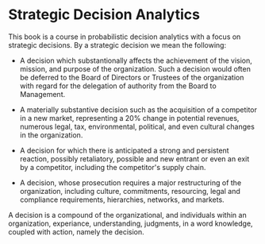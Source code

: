 # Strategic Decision Analytics

This book is a course in probabilistic decision analytics with a focus on strategic decisions. By a strategic decision we mean the following:

- A decision which substantionally affects the achievement of the vision, mission, and purpose of the organization. Such a decision would often be deferred to the Board of Directors or Trustees of the organization with regard for the delegation of authority from the Board to Management.

- A materially substantive decision such as the acquisition of a competitor in a new market, representing a 20\% change in potential revenues, numerous legal, tax, environmental, political, and even cultural changes in the organization.

- A decision for which there is anticipated a strong and persistent reaction, possibly retaliatory, possible and new entrant or even an exit by a competitor, including the competitor's supply chain.

- A decision, whose prosecution requires a major restructuring of the organization, including culture, commitments, resourcing, legal and compliance requirements, hierarchies, networks, and markets.

A decision is a compound of the organizational, and individuals within an organization, experiance, understanding, judgments, in a word knowledge, coupled with action, namely the decision.

